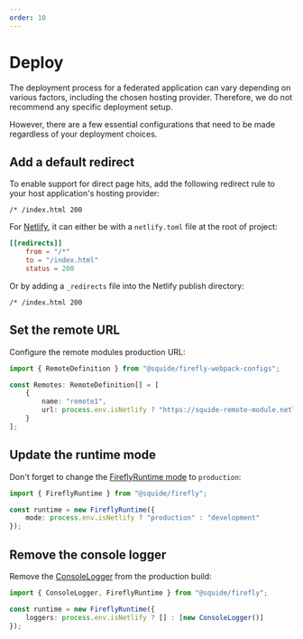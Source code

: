 ```yaml
---
order: 10
---
```


# Deploy

The deployment process for a federated application can vary depending on various factors, including the chosen hosting provider. Therefore, we do not recommend any specific deployment setup.

However, there are a few essential configurations that need to be made regardless of your deployment choices.

## Add a default redirect

To enable support for direct page hits, add the following redirect rule to your host application's hosting provider:

```
/* /index.html 200
```

For [Netlify](https://www.netlify.com/), it can either be with a `netlify.toml` file at the root of project:

```netlify.toml
[[redirects]]
    from = "/*"
    to = "/index.html"
    status = 200
```

Or by adding a `_redirects` file into the Netlify publish directory:

```_redirects
/* /index.html 200
```

## Set the remote URL

Configure the remote modules production URL:

```ts
import { RemoteDefinition } from "@squide/firefly-webpack-configs";

const Remotes: RemoteDefinition[] = [
    {
        name: "remote1",
        url: process.env.isNetlify ? "https://squide-remote-module.netlify.app" : "http://localhost:8081"
    }
];
```

## Update the runtime mode

Don't forget to change the [FireflyRuntime mode](../reference/runtime/runtime-class.md#change-the-runtime-mode) to `production`:

```ts
import { FireflyRuntime } from "@squide/firefly";

const runtime = new FireflyRuntime({
    mode: process.env.isNetlify ? "production" : "development"
});
```

## Remove the console logger

Remove the [ConsoleLogger](../reference/logging/ConsoleLogger.md) from the production build:

```ts
import { ConsoleLogger, FireflyRuntime } from "@squide/firefly";

const runtime = new FireflyRuntime({
    loggers: process.env.isNetlify ? [] : [new ConsoleLogger()]
});
```
